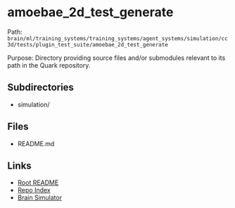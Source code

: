 # amoebae_2d_test_generate

Path: `brain/ml/training_systems/training_systems/agent_systems/simulation/cc3d/tests/plugin_test_suite/amoebae_2d_test_generate`

Purpose: Directory providing source files and/or submodules relevant to its path in the Quark repository.

## Subdirectories
- simulation/

## Files
- README.md

## Links
- [Root README](../../../../../../../../../README.md)
- [Repo Index](../../../../../../../../../repo_index.json)
- [Brain Simulator](../../../../../../../../../brain/architecture/brain_simulator.py)
